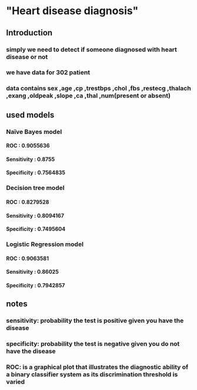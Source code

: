 # "Heart disease diagnosis"  
## Introduction  
### simply we need to detect if someone diagnosed with heart disease or not  
### we have data for 302 patient  
### data contains sex ,age ,cp ,trestbps ,chol ,fbs ,restecg ,thalach ,exang ,oldpeak ,slope ,ca ,thal ,num(present or absent)  
## used models  
### Naïve Bayes model  
#### ROC : 0.9055636  
#### Sensitivity : 0.8755  
#### Specificity : 0.7564835  
### Decision tree model  
#### ROC : 0.8279528  
#### Sensitivity : 0.8094167  
#### Specificity : 0.7495604  
### Logistic Regression model  
#### ROC : 0.9063581  
#### Sensitivity : 0.86025  
#### Specificity : 0.7942857  
## notes   
### sensitivity: probability the test is positive given you have the disease  
### specificity: probability the test is negative given you do not have the disease  
### ROC: is a graphical plot that illustrates the diagnostic ability of a binary classifier system as its discrimination threshold is varied  
